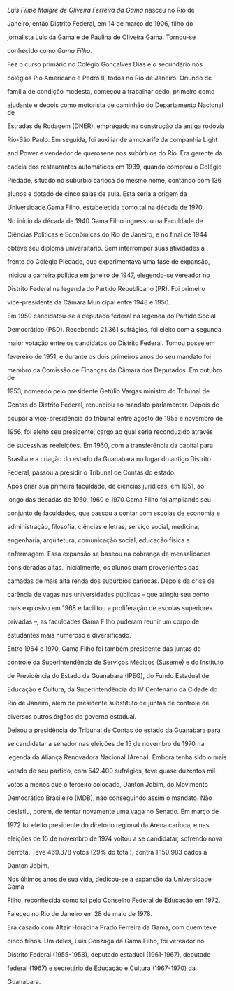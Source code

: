 

*Luís Filipe Maigre de Oliveira Ferreira da Gama* nasceu no Rio de

Janeiro, então Distrito Federal, em 14 de março de 1906, filho do

jornalista Luís da Gama e de Paulina de Oliveira Gama. Tornou-se

conhecido como *Gama Filho*.



Fez o curso primário no Colégio Gonçalves Dias e o secundário nos

colégios Pio Americano e Pedro II, todos no Rio de Janeiro. Oriundo de

família de condição modesta, começou a trabalhar cedo, primeiro como

ajudante e depois como motorista de caminhão do Departamento Nacional de

Estradas de Rodagem (DNER), empregado na construção da antiga rodovia

Rio-São Paulo. Em seguida, foi auxiliar de almoxarife da companhia Light

and Power e vendedor de querosene nos subúrbios do Rio. Era gerente da

cadeia dos restaurantes automáticos em 1939, quando comprou o Colégio

Piedade, situado no subúrbio carioca do mesmo nome, contando com 136

alunos e dotado de cinco salas de aula. Esta seria a origem da

Universidade Gama Filho, estabelecida como tal na década de 1970.



No início da década de 1940 Gama Filho ingressou na Faculdade de

Ciências Políticas e Econômicas do Rio de Janeiro, e no final de 1944

obteve seu diploma universitário. Sem interromper suas atividades à

frente do Colégio Piedade, que experimentava uma fase de expansão,

iniciou a carreira política em janeiro de 1947, elegendo-se vereador no

Distrito Federal na legenda do Partido Republicano (PR). Foi primeiro

vice-presidente da Câmara Municipal entre 1948 e 1950.



Em 1950 candidatou-se a deputado federal na legenda do Partido Social

Democrático (PSD). Recebendo 21.361 sufrágios, foi eleito com a segunda

maior votação entre os candidatos do Distrito Federal. Tomou posse em

fevereiro de 1951, e durante os dois primeiros anos do seu mandato foi

membro da Comissão de Finanças da Câmara dos Deputados. Em outubro de

1953, nomeado pelo presidente Getúlio Vargas ministro do Tribunal de

Contas do Distrito Federal, renunciou ao mandato parlamentar. Depois de

ocupar a vice-presidência do tribunal entre agosto de 1955 e novembro de

1956, foi eleito seu presidente, cargo ao qual seria reconduzido através

de sucessivas reeleições. Em 1960, com a transferência da capital para

Brasília e a criação do estado da Guanabara no lugar do antigo Distrito

Federal, passou a presidir o Tribunal de Contas do estado.



Após criar sua primeira faculdade, de ciências jurídicas, em 1951, ao

longo das décadas de 1950, 1960 e 1970 Gama Filho foi ampliando seu

conjunto de faculdades, que passou a contar com escolas de economia e

administração, filosofia, ciências e letras, serviço social, medicina,

engenharia, arquitetura, comunicação social, educação física e

enfermagem. Essa expansão se baseou na cobrança de mensalidades

consideradas altas. Inicialmente, os alunos eram provenientes das

camadas de mais alta renda dos subúrbios cariocas. Depois da crise de

carência de vagas nas universidades públicas – que atingiu seu ponto

mais explosivo em 1968 e facilitou a proliferação de escolas superiores

privadas –, as faculdades Gama Filho puderam reunir um corpo de

estudantes mais numeroso e diversificado.



Entre 1964 e 1970, Gama Filho foi também presidente das juntas de

controle da Superintendência de Serviços Médicos (Suseme) e do Instituto

de Previdência do Estado da Guanabara (IPEG), do Fundo Estadual de

Educação e Cultura, da Superintendência do IV Centenário da Cidade do

Rio de Janeiro, além de presidente substituto de juntas de controle de

diversos outros órgãos do governo estadual.



Deixou a presidência do Tribunal de Contas do estado da Guanabara para

se candidatar a senador nas eleições de 15 de novembro de 1970 na

legenda da Aliança Renovadora Nacional (Arena). Embora tenha sido o mais

votado de seu partido, com 542.400 sufrágios, teve quase duzentos mil

votos a menos que o terceiro colocado, Danton Jobim, do Movimento

Democrático Brasileiro (MDB), não conseguindo assim o mandato. Não

desistiu, porém, de tentar novamente uma vaga no Senado. Em março de

1972 foi eleito presidente do diretório regional da Arena carioca, e nas

eleições de 15 de novembro de 1974 voltou a se candidatar, sofrendo nova

derrota. Teve 469.378 votos (29% do total), contra 1.150.983 dados a

Danton Jobim.



Nos últimos anos de sua vida, dedicou-se à expansão da Universidade Gama

Filho, reconhecida como tal pelo Conselho Federal de Educação em 1972.



Faleceu no Rio de Janeiro em 28 de maio de 1978.



Era casado com Altair Horacina Prado Ferreira da Gama, com quem teve

cinco filhos. Um deles, Luís Gonzaga da Gama Filho, foi vereador no

Distrito Federal (1955-1958), deputado estadual (1961-1967), deputado

federal (1967) e secretário de Educação e Cultura (1967-1970) da

Guanabara.



